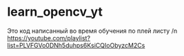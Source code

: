 # learn_opencv_yt
Это код написанный во время обучения по плей листу  /n
https://youtube.com/playlist?list=PLVFGVo0DNh5duhps6KsiCQIoObyzcM2Cs

